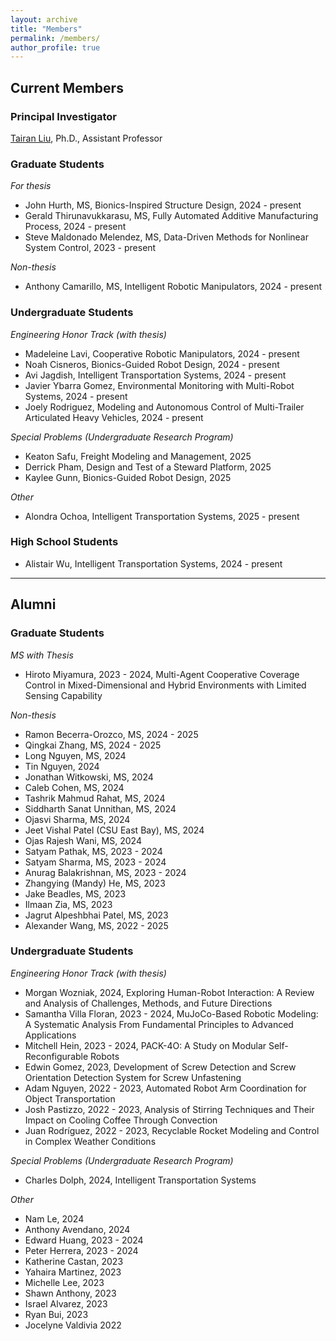```yaml
---
layout: archive
title: "Members"
permalink: /members/
author_profile: true
---
```


## Current Members

### Principal Investigator

[Tairan Liu](https://liutairan.github.io), Ph.D., Assistant Professor

### Graduate Students

*For thesis*

* John Hurth, MS, Bionics-Inspired Structure Design, 2024 - present
* Gerald Thirunavukkarasu, MS, Fully Automated Additive Manufacturing Process, 2024 - present
* Steve Maldonado Melendez, MS, Data-Driven Methods for Nonlinear System Control, 2023 - present

*Non-thesis*

* Anthony Camarillo, MS, Intelligent Robotic Manipulators, 2024 - present


### Undergraduate Students

*Engineering Honor Track (with thesis)*

* Madeleine Lavi, Cooperative Robotic Manipulators, 2024 - present
* Noah Cisneros, Bionics-Guided Robot Design, 2024 - present
* Avi Jagdish, Intelligent Transportation Systems, 2024 - present
* Javier Ybarra Gomez, Environmental Monitoring with Multi-Robot Systems, 2024 - present
* Joely Rodriguez, Modeling and Autonomous Control of Multi-Trailer Articulated Heavy Vehicles, 2024 - present

*Special Problems (Undergraduate Research Program)*

* Keaton Safu, Freight Modeling and Management, 2025 
* Derrick Pham, Design and Test of a Steward Platform, 2025 
* Kaylee Gunn, Bionics-Guided Robot Design, 2025

*Other*

* Alondra Ochoa, Intelligent Transportation Systems, 2025 - present

### High School Students

* Alistair Wu, Intelligent Transportation Systems, 2024 - present


<!-- N/A -->

---

## Alumni

### Graduate Students
*MS with Thesis*
* Hiroto Miyamura, 2023 - 2024, Multi-Agent Cooperative Coverage Control in Mixed-Dimensional and Hybrid Environments with Limited Sensing Capability 

*Non-thesis*
* Ramon Becerra-Orozco, MS, 2024 - 2025
* Qingkai Zhang, MS, 2024 - 2025
* Long Nguyen, MS, 2024
* Tin Nguyen, 2024
* Jonathan Witkowski, MS, 2024
* Caleb Cohen, MS, 2024
* Tashrik Mahmud Rahat, MS, 2024
* Siddharth Sanat Unnithan, MS, 2024
* Ojasvi Sharma, MS, 2024
* Jeet Vishal Patel (CSU East Bay), MS, 2024
* Ojas Rajesh Wani, MS, 2024
* Satyam Pathak, MS, 2023 - 2024
* Satyam Sharma, MS, 2023 - 2024
* Anurag Balakrishnan, MS, 2023 - 2024
* Zhangying (Mandy) He, MS, 2023
* Jake Beadles, MS, 2023
* Ilmaan Zia, MS, 2023
* Jagrut Alpeshbhai Patel, MS, 2023
* Alexander Wang, MS, 2022 - 2025

### Undergraduate Students
*Engineering Honor Track (with thesis)*
* Morgan Wozniak, 2024, Exploring Human-Robot Interaction: A Review and Analysis of Challenges, Methods, and Future Directions
* Samantha Villa Floran, 2023 - 2024, MuJoCo-Based Robotic Modeling: A Systematic Analysis From Fundamental Principles to Advanced Applications
* Mitchell Hein, 2023 - 2024, PACK-4O: A Study on Modular Self-Reconfigurable Robots
* Edwin Gomez, 2023, Development of Screw Detection and Screw Orientation Detection System for Screw Unfastening
* Adam Nguyen, 2022 - 2023, Automated Robot Arm Coordination for Object Transportation
* Josh Pastizzo, 2022 - 2023, Analysis of Stirring Techniques and Their Impact on Cooling Coffee Through Convection
* Juan Rodríguez, 2022 - 2023, Recyclable Rocket Modeling and Control in Complex Weather Conditions

*Special Problems (Undergraduate Research Program)*

* Charles Dolph, 2024, Intelligent Transportation Systems


*Other*
* Nam Le, 2024
* Anthony Avendano, 2024
* Edward Huang, 2023 - 2024
* Peter Herrera, 2023 - 2024
* Katherine Castan, 2023
* Yahaira Martinez, 2023 
* Michelle Lee, 2023
* Shawn Anthony, 2023 
* Israel Alvarez, 2023
* Ryan Bui, 2023
* Jocelyne Valdivia 2022
